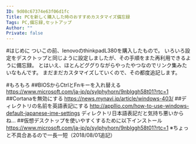 ```yaml
---
ID: 9d08c67374e63f06d1fc
Title: PCを新しく購入した時のおすすめカスタマイズ備忘録
Tags: PC,備忘録,セットアップ
Author: ""
Private: false
---
```


#はじめに
ついこの前、lenovoのthinkpadL380を購入したもので。
いろいろ設定をデスクトップと同じように設定しましたが、その手順をまた再利用できるように備忘録。
とはいえ、ほとんどググりながらやったやつなのでリンク集みたいなもんです。
まだまだカスタマイズしていくので、その都度追記します。

#もろもろ
##BIOSからCtrlとFnキーを入れ替える
https://www.microsoft.com/ja-jp/p/sylphyhorn/9nblggh58t01?rtc=1
##Cortanaを無効にする
https://news.mynavi.jp/article/windows-403/
##ディレクトリの名前を英語表記にする
http://appllio.com/how-to-use-windows-default-japanese-ime-settings
ディレクトリ日本語表記だと気持ち悪いからね...
##仮想デスクトップを使いやすくするために以下インストール
https://www.microsoft.com/ja-jp/p/sylphyhorn/9nblggh58t01?rtc=1
※ちょっと不具合あるので一長一短（2018/08/01追記）

